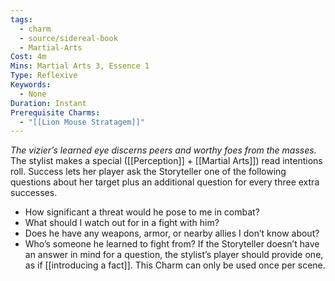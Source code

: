 ```yaml
---
tags:
  - charm
  - source/sidereal-book
  - Martial-Arts
Cost: 4m
Mins: Martial Arts 3, Essence 1
Type: Reflexive
Keywords:
  - None
Duration: Instant
Prerequisite Charms:
  - "[[Lion Mouse Stratagem]]"
---
```

*The vizier’s learned eye discerns peers and worthy foes from the masses.*
The stylist makes a special ([[Perception]] + [[Martial Arts]]) read intentions roll. Success lets her player ask the Storyteller one of the following questions about her target plus an additional question for every three extra successes. 
- How significant a threat would he pose to me in combat? 
- What should I watch out for in a fight with him? 
- Does he have any weapons, armor, or nearby allies I don’t know about? 
- Who’s someone he learned to fight from?
If the Storyteller doesn’t have an answer in mind for a question, the stylist’s player should provide one, as if [[introducing a fact]]. This Charm can only be used once per scene.